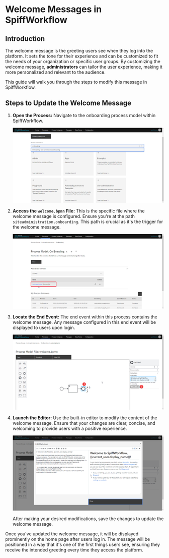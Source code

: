 # Welcome Messages in SpiffWorkflow

## Introduction

The welcome message is the greeting users see when they log into the platform.
It sets the tone for their experience and can be customized to fit the needs of your organization or specific user groups.
By customizing the welcome message, **administrators** can tailor the user experience, making it more personalized and relevant to the audience.

This guide will walk you through the steps to modify this message in SpiffWorkflow.

## Steps to Update the Welcome Message

1. **Open the Process:**
   Navigate to the onboarding process model within SpiffWorkflow.

   ![Process Model](images/onboarding_1.png)

2. **Access the `welcome.bpmn` File:**
   This is the specific file where the welcome message is configured.
   Ensure you're at the path `siteadministration.onboarding`.
   This path is crucial as it's the trigger for the welcome message.

   ![Access Welcome file](images/onboarding_2.png)

3. **Locate the End Event:**
   The end event within this process contains the welcome message.
   Any message configured in this end event will be displayed to users upon login.

   ![Click End Event](images/onboarding_3.png)

4. **Launch the Editor:**
   Use the built-in editor to modify the content of the welcome message.
   Ensure that your changes are clear, concise, and welcoming to provide users with a positive experience.

   ![Launching Editor](images/onboarding_4.png)

   After making your desired modifications, save the changes to update the welcome message.

Once you've updated the welcome message, it will be displayed prominently on the home page after users log in.
The message will be positioned in a way that it's one of the first things users see, ensuring they receive the intended greeting every time they access the platform.
